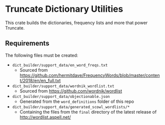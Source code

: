 # Truncate Dictionary Utilities

This crate builds the dictionaries, frequency lists and more that power Truncate.

## Requirements

The following files must be created:
- `dict_builder/support_data/en_word_freqs.txt`
  - Sourced from https://github.com/hermitdave/FrequencyWords/blob/master/content/2018/en/en_full.txt
- `dict_builder/support_data/wordnik_wordlist.txt`
  - Sourced from https://github.com/wordnik/wordlist
- `dict_builder/support_data/objectionable.json`
  - Generated from the `word_definitions` folder of this repo
- `dict_builder/support_data/generated_scowl_wordlists/*`
  - Containing the files from the `final` directory of the latest release of http://wordlist.aspell.net/
